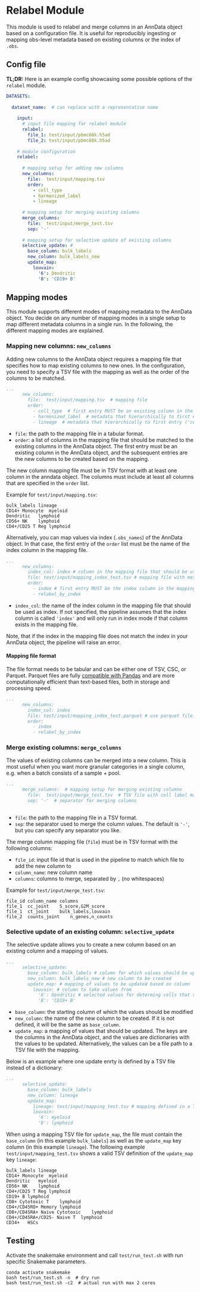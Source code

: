 # Relabel Module

This module is used to relabel and merge columns in an AnnData object based on a configuration file.
It is useful for reproducibly ingesting or mapping obs-level metadata based on existing columns or the index of `.obs`.

## Config file

**TL;DR:** Here is an example config showcasing some possible options of the `relabel` module.

```yaml
DATASETS:
  
  dataset_name:  # can replace with a representative name
    
    input:
      # input file mapping for relabel module
      relabel:
        file_1: test/input/pbmc68k.h5ad
        file_2: test/input/pbmc68k.h5ad
    
    # module configuration
    relabel:
      
      # mapping setup for adding new columns
      new_columns:
        file:  test/input/mapping.tsv
        order:
          - cell_type
          - harmonized_label
          - lineage
      
      # mapping setup for merging existing columns
      merge_columns:
        file:  test/input/merge_test.tsv
        sep: '-'
      
      # mapping setup for selective update of existing columns
      selective_update: # 
        base_column: bulk_labels
        new_column: bulk_labels_new
        update_map:
          louvain:
            '6': Dendritic
            '8': 'CD19+ B'
```

## Mapping modes

This module supports different modes of mapping metadata to the AnnData object.
You decide on any number of mapping modes in a single setup to map different metadata columns in a single run.
In the following, the different mapping modes are explained.

### Mapping new columns: `new_columns`

Adding new columns to the AnnData object requires a mapping file that specifies how to map existing columns to new ones.
In the configuration, you need to specify a TSV file with the mapping as well as the order of the columns to be matched.

```yaml
...
      new_columns:
        file:  test/input/mapping.tsv  # mapping file
        order:
          - cell_type  # first entry MUST be an existing column in the anndata object
          - harmonized_label  # metadata that hierarchically to first entry ('cell_type')
          - lineage  # metadata that hierarchically to first entry ('cell_type')
```

* `file`: the path to the mapping file in a tabular format.
* `order`: a list of columns in the mapping file that should be matched to the existing columns in the AnnData object.
  The first entry must be an existing column in the AnnData object, and the subsequent entries are the new columns to be created based on the mapping.

The new column mapping file must be in TSV format with at least one column in the anndata object.
The columns must include at least all columns that are specified in the `order` list.

Example for `test/input/mapping.tsv`:

```
bulk_labels	lineage
CD14+ Monocyte	myeloid
Dendritic	lymphoid
CD56+ NK	lymphoid
CD4+/CD25 T Reg	lymphoid
```

Alternatively, you can map values via index (`.obs_names`) of the AnnData object.
In that case, the first entry of the `order` list must be the name of the index column in the mapping file.

```yaml
...
      new_columns:
        index_col: index # column in the mapping file that should be used as index
        file: test/input/mapping_index_test.tsv # mapping file with metadata mapped to index
        order:
          - index # first entry MUST be the index column in the mapping file
          - relabel_by_index
```

* `index_col`: the name of the index column in the mapping file that should be used as index.
  If not specified, the pipeline assumes that the index column is called `'index'` and will only run in index mode if that column exists in the mapping file.

Note, that if the index in the mapping file does not match the index in your AnnData object, the pipeline will raise an error.

#### Mapping file format

The file format needs to be tabular and can be either one of TSV, CSC, or Parquet.
Parquet files are fully [compatible with Pandas](https://pandas.pydata.org/pandas-docs/stable/user_guide/10min.html#parquet) and are more computationally efficient than text-based files, both in storage and processing speed.

```yaml
...
      new_columns:
        index_col: index
        file: test/input/mapping_index_test.parquet # use parquet file for mapping
        order:
          - index
          - relabel_by_index
```


### Merge existing columns: `merge_columns`

The values of existing columns can be merged into a new column.
This is most useful when you want more granular categories in a single column, e.g. when a batch consists of a sample + pool.

```yaml
...
      merge_columns:  # mapping setup for merging existing columns
        file:  test/input/merge_test.tsv  # TSV file with cell label mapping
        sep: '-'  # separator for merging columns
      
```

* `file`: the path to the mapping file in a TSV format.
* `sep`: the separator used to merge the column values. The default is `'-'`, but you can specify any separator you like.

The merge column mapping file (`file`) must be in TSV format with the following columns:

* `file_id`: input file id that is used in the pipeline to match which file to add the new column to
* `column_name`: new column name
* `columns`: columns to merge, separated by `,` (no whitespaces)

Example for `test/input/merge_test.tsv`:

```
file_id	column_name	columns
file_1	cc_joint	S_score,G2M_score
file_1	ct_joint	bulk_labels,louvain
file_2	counts_joint	n_genes,n_counts
```

### Selective update of an existing column: `selective_update`

The selective update allows you to create a new column based on an existing column and a mapping of values.

```yaml
...
      selective_update:
        base_column: bulk_labels # column for which values should be updated
        new_column: bulk_labels_new # new column to be created
        update_map: # mapping of values to be updated based on column
          louvain: # column to take values from 
            '6': Dendritic # selected values for determing cells that should be remapped
            '8': 'CD19+ B'
```

* `base_column`: the starting column of which the values should be modified
* `new_column`: the name of the new column to be created. If it is not defined, it will be the same as `base_column`.
* `update_map`: a mapping of values that should be updated. The keys are the columns in the AnnData object, and the values are dictionaries with the values to be updated. Alternatively, the values can be a file path to a TSV file with the mapping.

Below is an example where one update enrty is defined by a TSV file instead of a dictionary:

```yaml
...
      selective_update:
        base_column: bulk_labels
        new_column: lineage
        update_map:
          lineage: test/input/mapping_test.tsv # mapping defined in a TSV file
          louvain:
            '6': myeloid
            '8': lymphoid
```

When using a mapping TSV file for `update_map`, the file must contain the `base_column` (in this example `bulk_labels`) as well as the `update_map` key column (in this example `lineage`).
The following example `test/input/mapping_test.tsv` shows a valid TSV definition of the `update_map` key `lineage`: 

```
bulk_labels	lineage
CD14+ Monocyte	myeloid
Dendritic	myeloid
CD56+ NK	lymphoid
CD4+/CD25 T Reg	lymphoid
CD19+ B	lymphoid
CD8+ Cytotoxic T	lymphoid
CD4+/CD45RO+ Memory	lymphoid
CD8+/CD45RA+ Naive Cytotoxic	lymphoid
CD4+/CD45RA+/CD25- Naive T	lymphoid
CD34+	HSCs
```


## Testing

Activate the snakemake environment and call `test/run_test.sh` with run specific Snakemake parameters.

```
conda activate snakemake
bash test/run_test.sh -n  # dry run
bash test/run_test.sh -c2  # actual run with max 2 cores
```
